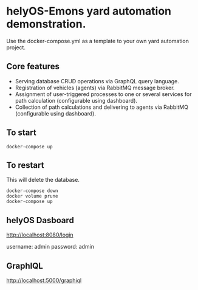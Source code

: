 # helyOS-Emons yard automation demonstration. 
 Use the docker-compose.yml as a template to your own yard automation project.

 ## Core features
  * Serving database CRUD operations via GraphQL query language.
  * Registration of vehicles (agents) via RabbitMQ message broker.
  * Assignment of user-triggered processes to one or several services for path calculation (configurable using dashboard).
  * Collection of path calculations and delivering to agents via RabbitMQ (configurable using dashboard). 


 ## To start
 
```
docker-compose up
```

 ## To restart
This will delete the database.
```
docker-compose down
docker volume prune
docker-compose up
```

## helyOS Dasboard

[http://localhost:8080/login](http://localhost:8080/login)

username: admin
password: admin


## GraphlQL

[http://localhost:5000/graphiql](http://localhost:5000/graphiql)




<!-- ## Production
<img src="image/Docker_architeture.png" alt="drawing" width="800"/>



## Development
<img src="image/Devarch.png" alt="drawing" width="800"/> -->